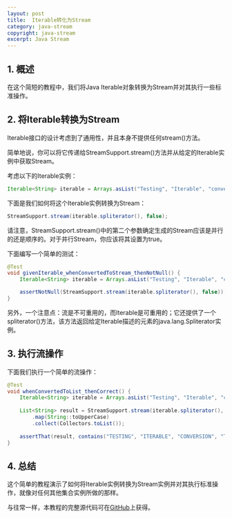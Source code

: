 ```yaml
---
layout: post
title:  Iterable转化为Stream
category: java-stream
copyright: java-stream
excerpt: Java Stream
---
```


## 1. 概述

在这个简短的教程中，我们将Java Iterable对象转换为Stream并对其执行一些标准操作。

## 2. 将Iterable转换为Stream

Iterable接口的设计考虑到了通用性，并且本身不提供任何stream()方法。

简单地说，你可以将它传递给StreamSupport.stream()方法并从给定的Iterable实例中获取Stream。

考虑以下的Iterable实例：

```java
Iterable<String> iterable = Arrays.asList("Testing", "Iterable", "conversion", "to", "Stream");
```

下面是我们如何将这个Iterable实例转换为Stream：

```java
StreamSupport.stream(iterable.spliterator(), false);
```

请注意，StreamSupport.stream()中的第二个参数确定生成的Stream应该是并行的还是顺序的。对于并行Stream，你应该将其设置为true。

下面编写一个简单的测试：

```java
@Test 
void givenIterable_whenConvertedToStream_thenNotNull() {
    Iterable<String> iterable = Arrays.asList("Testing", "Iterable", "conversion", "to", "Stream");

    assertNotNull(StreamSupport.stream(iterable.spliterator(), false));
}
```

另外，一个注意点：流是不可重用的，而Iterable是可重用的；它还提供了一个spliterator()方法，该方法返回给定Iterable描述的元素的java.lang.Spliterator实例。

## 3. 执行流操作

下面我们执行一个简单的流操作：

```java
@Test
void whenConvertedToList_thenCorrect() {
	Iterable<String> iterable = Arrays.asList("Testing", "Iterable", "conversion", "to", "Stream");
    
	List<String> result = StreamSupport.stream(iterable.spliterator(), false)
		.map(String::toUpperCase)
		.collect(Collectors.toList());
    
	assertThat(result, contains("TESTING", "ITERABLE", "CONVERSION", "TO", "STREAM"));
}
```

## 4. 总结

这个简单的教程演示了如何将Iterable实例转换为Stream实例并对其执行标准操作，就像对任何其他集合实例所做的那样。

与往常一样，本教程的完整源代码可在[GitHub](https://github.com/tuyucheng7/taketoday-tutorial4j/tree/master/java-core-modules/java-streams-1)上获得。
